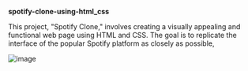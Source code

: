 **spotify-clone-using-html_css**

This project, "Spotify Clone," involves creating a visually appealing and functional web page using HTML and CSS. The goal is to replicate the interface of the popular Spotify platform as closely as possible,


![image](https://github.com/user-attachments/assets/dd649905-e140-4665-9151-a9060d949743)
